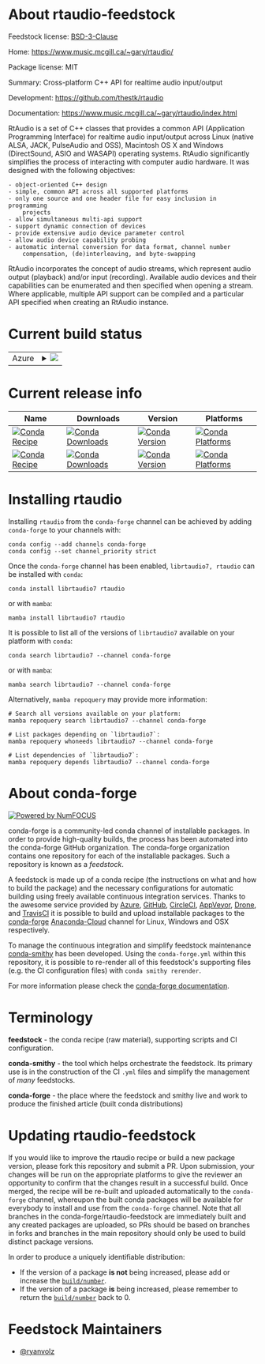 About rtaudio-feedstock
=======================

Feedstock license: [BSD-3-Clause](https://github.com/conda-forge/rtaudio-feedstock/blob/main/LICENSE.txt)

Home: https://www.music.mcgill.ca/~gary/rtaudio/

Package license: MIT

Summary: Cross-platform C++ API for realtime audio input/output

Development: https://github.com/thestk/rtaudio

Documentation: https://www.music.mcgill.ca/~gary/rtaudio/index.html

RtAudio is a set of C++ classes that provides a common API (Application Programming Interface) for realtime audio input/output across Linux (native ALSA, JACK, PulseAudio and OSS), Macintosh OS X and Windows (DirectSound, ASIO and WASAPI) operating systems. RtAudio significantly simplifies the process of interacting with computer audio hardware. It was designed with the following objectives:

    - object-oriented C++ design
    - simple, common API across all supported platforms
    - only one source and one header file for easy inclusion in programming
        projects
    - allow simultaneous multi-api support
    - support dynamic connection of devices
    - provide extensive audio device parameter control
    - allow audio device capability probing
    - automatic internal conversion for data format, channel number
        compensation, (de)interleaving, and byte-swapping

RtAudio incorporates the concept of audio streams, which represent audio output (playback) and/or input (recording). Available audio devices and their capabilities can be enumerated and then specified when opening a stream. Where applicable, multiple API support can be compiled and a particular API specified when creating an RtAudio instance.


Current build status
====================


<table>
    
  <tr>
    <td>Azure</td>
    <td>
      <details>
        <summary>
          <a href="https://dev.azure.com/conda-forge/feedstock-builds/_build/latest?definitionId=18395&branchName=main">
            <img src="https://dev.azure.com/conda-forge/feedstock-builds/_apis/build/status/rtaudio-feedstock?branchName=main">
          </a>
        </summary>
        <table>
          <thead><tr><th>Variant</th><th>Status</th></tr></thead>
          <tbody><tr>
              <td>linux_64</td>
              <td>
                <a href="https://dev.azure.com/conda-forge/feedstock-builds/_build/latest?definitionId=18395&branchName=main">
                  <img src="https://dev.azure.com/conda-forge/feedstock-builds/_apis/build/status/rtaudio-feedstock?branchName=main&jobName=linux&configuration=linux%20linux_64_" alt="variant">
                </a>
              </td>
            </tr><tr>
              <td>linux_aarch64</td>
              <td>
                <a href="https://dev.azure.com/conda-forge/feedstock-builds/_build/latest?definitionId=18395&branchName=main">
                  <img src="https://dev.azure.com/conda-forge/feedstock-builds/_apis/build/status/rtaudio-feedstock?branchName=main&jobName=linux&configuration=linux%20linux_aarch64_" alt="variant">
                </a>
              </td>
            </tr><tr>
              <td>linux_ppc64le</td>
              <td>
                <a href="https://dev.azure.com/conda-forge/feedstock-builds/_build/latest?definitionId=18395&branchName=main">
                  <img src="https://dev.azure.com/conda-forge/feedstock-builds/_apis/build/status/rtaudio-feedstock?branchName=main&jobName=linux&configuration=linux%20linux_ppc64le_" alt="variant">
                </a>
              </td>
            </tr><tr>
              <td>osx_64</td>
              <td>
                <a href="https://dev.azure.com/conda-forge/feedstock-builds/_build/latest?definitionId=18395&branchName=main">
                  <img src="https://dev.azure.com/conda-forge/feedstock-builds/_apis/build/status/rtaudio-feedstock?branchName=main&jobName=osx&configuration=osx%20osx_64_" alt="variant">
                </a>
              </td>
            </tr><tr>
              <td>osx_arm64</td>
              <td>
                <a href="https://dev.azure.com/conda-forge/feedstock-builds/_build/latest?definitionId=18395&branchName=main">
                  <img src="https://dev.azure.com/conda-forge/feedstock-builds/_apis/build/status/rtaudio-feedstock?branchName=main&jobName=osx&configuration=osx%20osx_arm64_" alt="variant">
                </a>
              </td>
            </tr><tr>
              <td>win_64</td>
              <td>
                <a href="https://dev.azure.com/conda-forge/feedstock-builds/_build/latest?definitionId=18395&branchName=main">
                  <img src="https://dev.azure.com/conda-forge/feedstock-builds/_apis/build/status/rtaudio-feedstock?branchName=main&jobName=win&configuration=win%20win_64_" alt="variant">
                </a>
              </td>
            </tr>
          </tbody>
        </table>
      </details>
    </td>
  </tr>
</table>

Current release info
====================

| Name | Downloads | Version | Platforms |
| --- | --- | --- | --- |
| [![Conda Recipe](https://img.shields.io/badge/recipe-librtaudio7-green.svg)](https://anaconda.org/conda-forge/librtaudio7) | [![Conda Downloads](https://img.shields.io/conda/dn/conda-forge/librtaudio7.svg)](https://anaconda.org/conda-forge/librtaudio7) | [![Conda Version](https://img.shields.io/conda/vn/conda-forge/librtaudio7.svg)](https://anaconda.org/conda-forge/librtaudio7) | [![Conda Platforms](https://img.shields.io/conda/pn/conda-forge/librtaudio7.svg)](https://anaconda.org/conda-forge/librtaudio7) |
| [![Conda Recipe](https://img.shields.io/badge/recipe-rtaudio-green.svg)](https://anaconda.org/conda-forge/rtaudio) | [![Conda Downloads](https://img.shields.io/conda/dn/conda-forge/rtaudio.svg)](https://anaconda.org/conda-forge/rtaudio) | [![Conda Version](https://img.shields.io/conda/vn/conda-forge/rtaudio.svg)](https://anaconda.org/conda-forge/rtaudio) | [![Conda Platforms](https://img.shields.io/conda/pn/conda-forge/rtaudio.svg)](https://anaconda.org/conda-forge/rtaudio) |

Installing rtaudio
==================

Installing `rtaudio` from the `conda-forge` channel can be achieved by adding `conda-forge` to your channels with:

```
conda config --add channels conda-forge
conda config --set channel_priority strict
```

Once the `conda-forge` channel has been enabled, `librtaudio7, rtaudio` can be installed with `conda`:

```
conda install librtaudio7 rtaudio
```

or with `mamba`:

```
mamba install librtaudio7 rtaudio
```

It is possible to list all of the versions of `librtaudio7` available on your platform with `conda`:

```
conda search librtaudio7 --channel conda-forge
```

or with `mamba`:

```
mamba search librtaudio7 --channel conda-forge
```

Alternatively, `mamba repoquery` may provide more information:

```
# Search all versions available on your platform:
mamba repoquery search librtaudio7 --channel conda-forge

# List packages depending on `librtaudio7`:
mamba repoquery whoneeds librtaudio7 --channel conda-forge

# List dependencies of `librtaudio7`:
mamba repoquery depends librtaudio7 --channel conda-forge
```


About conda-forge
=================

[![Powered by
NumFOCUS](https://img.shields.io/badge/powered%20by-NumFOCUS-orange.svg?style=flat&colorA=E1523D&colorB=007D8A)](https://numfocus.org)

conda-forge is a community-led conda channel of installable packages.
In order to provide high-quality builds, the process has been automated into the
conda-forge GitHub organization. The conda-forge organization contains one repository
for each of the installable packages. Such a repository is known as a *feedstock*.

A feedstock is made up of a conda recipe (the instructions on what and how to build
the package) and the necessary configurations for automatic building using freely
available continuous integration services. Thanks to the awesome service provided by
[Azure](https://azure.microsoft.com/en-us/services/devops/), [GitHub](https://github.com/),
[CircleCI](https://circleci.com/), [AppVeyor](https://www.appveyor.com/),
[Drone](https://cloud.drone.io/welcome), and [TravisCI](https://travis-ci.com/)
it is possible to build and upload installable packages to the
[conda-forge](https://anaconda.org/conda-forge) [Anaconda-Cloud](https://anaconda.org/)
channel for Linux, Windows and OSX respectively.

To manage the continuous integration and simplify feedstock maintenance
[conda-smithy](https://github.com/conda-forge/conda-smithy) has been developed.
Using the ``conda-forge.yml`` within this repository, it is possible to re-render all of
this feedstock's supporting files (e.g. the CI configuration files) with ``conda smithy rerender``.

For more information please check the [conda-forge documentation](https://conda-forge.org/docs/).

Terminology
===========

**feedstock** - the conda recipe (raw material), supporting scripts and CI configuration.

**conda-smithy** - the tool which helps orchestrate the feedstock.
                   Its primary use is in the construction of the CI ``.yml`` files
                   and simplify the management of *many* feedstocks.

**conda-forge** - the place where the feedstock and smithy live and work to
                  produce the finished article (built conda distributions)


Updating rtaudio-feedstock
==========================

If you would like to improve the rtaudio recipe or build a new
package version, please fork this repository and submit a PR. Upon submission,
your changes will be run on the appropriate platforms to give the reviewer an
opportunity to confirm that the changes result in a successful build. Once
merged, the recipe will be re-built and uploaded automatically to the
`conda-forge` channel, whereupon the built conda packages will be available for
everybody to install and use from the `conda-forge` channel.
Note that all branches in the conda-forge/rtaudio-feedstock are
immediately built and any created packages are uploaded, so PRs should be based
on branches in forks and branches in the main repository should only be used to
build distinct package versions.

In order to produce a uniquely identifiable distribution:
 * If the version of a package **is not** being increased, please add or increase
   the [``build/number``](https://docs.conda.io/projects/conda-build/en/latest/resources/define-metadata.html#build-number-and-string).
 * If the version of a package **is** being increased, please remember to return
   the [``build/number``](https://docs.conda.io/projects/conda-build/en/latest/resources/define-metadata.html#build-number-and-string)
   back to 0.

Feedstock Maintainers
=====================

* [@ryanvolz](https://github.com/ryanvolz/)

